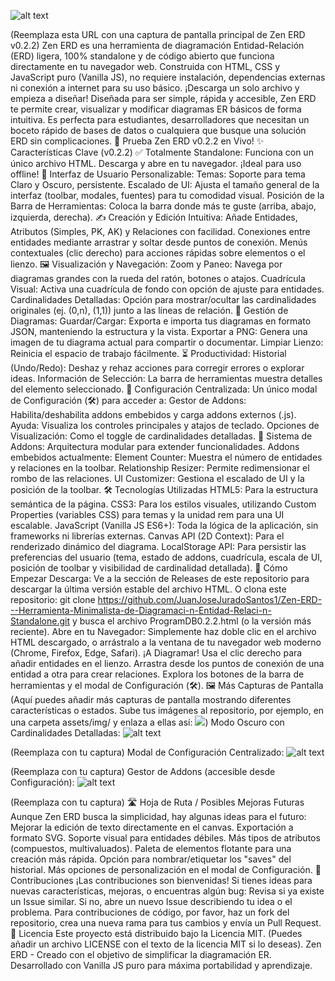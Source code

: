 ![alt text](https://via.placeholder.com/800x450.png?text=Zen+ERD+v0.2.2+Interfaz+Principal)

(Reemplaza esta URL con una captura de pantalla principal de Zen ERD v0.2.2)
Zen ERD es una herramienta de diagramación Entidad-Relación (ERD) ligera, 100% standalone y de código abierto que funciona directamente en tu navegador web. Construida con HTML, CSS y JavaScript puro (Vanilla JS), no requiere instalación, dependencias externas ni conexión a internet para su uso básico. ¡Descarga un solo archivo y empieza a diseñar!
Diseñada para ser simple, rápida y accesible, Zen ERD te permite crear, visualizar y modificar diagramas ER básicos de forma intuitiva. Es perfecta para estudiantes, desarrolladores que necesitan un boceto rápido de bases de datos o cualquiera que busque una solución ERD sin complicaciones.
🔗 Prueba Zen ERD v0.2.2 en Vivo!
✨ Características Clave (v0.2.2)
✅ Totalmente Standalone: Funciona con un único archivo HTML. Descarga y abre en tu navegador. ¡Ideal para uso offline!
🎨 Interfaz de Usuario Personalizable:
Temas: Soporte para tema Claro y Oscuro, persistente.
Escalado de UI: Ajusta el tamaño general de la interfaz (toolbar, modales, fuentes) para tu comodidad visual.
Posición de la Barra de Herramientas: Coloca la barra donde más te guste (arriba, abajo, izquierda, derecha).
✍️ Creación y Edición Intuitiva:
Añade Entidades, Atributos (Simples, PK, AK) y Relaciones con facilidad.
Conexiones entre entidades mediante arrastrar y soltar desde puntos de conexión.
Menús contextuales (clic derecho) para acciones rápidas sobre elementos o el lienzo.
🖼️ Visualización y Navegación:
Zoom y Paneo: Navega por diagramas grandes con la rueda del ratón, botones o atajos.
Cuadrícula Visual: Activa una cuadrícula de fondo con opción de ajuste para entidades.
Cardinalidades Detalladas: Opción para mostrar/ocultar las cardinalidades originales (ej. (0,n), (1,1)) junto a las líneas de relación.
💾 Gestión de Diagramas:
Guardar/Cargar: Exporta e importa tus diagramas en formato JSON, manteniendo la estructura y la vista.
Exportar a PNG: Genera una imagen de tu diagrama actual para compartir o documentar.
Limpiar Lienzo: Reinicia el espacio de trabajo fácilmente.
⏳ Productividad:
Historial (Undo/Redo): Deshaz y rehaz acciones para corregir errores o explorar ideas.
Información de Selección: La barra de herramientas muestra detalles del elemento seleccionado.
🔧 Configuración Centralizada:
Un único modal de Configuración (🛠️) para acceder a:
Gestor de Addons: Habilita/deshabilita addons embebidos y carga addons externos (.js).
Ayuda: Visualiza los controles principales y atajos de teclado.
Opciones de Visualización: Como el toggle de cardinalidades detalladas.
🧩 Sistema de Addons:
Arquitectura modular para extender funcionalidades.
Addons embebidos actualmente:
Element Counter: Muestra el número de entidades y relaciones en la toolbar.
Relationship Resizer: Permite redimensionar el rombo de las relaciones.
UI Customizer: Gestiona el escalado de UI y la posición de la toolbar.
🛠️ Tecnologías Utilizadas
HTML5: Para la estructura semántica de la página.
CSS3: Para los estilos visuales, utilizando Custom Properties (variables CSS) para temas y la unidad rem para una UI escalable.
JavaScript (Vanilla JS ES6+): Toda la lógica de la aplicación, sin frameworks ni librerías externas.
Canvas API (2D Context): Para el renderizado dinámico del diagrama.
LocalStorage API: Para persistir las preferencias del usuario (tema, estado de addons, cuadrícula, escala de UI, posición de toolbar y visibilidad de cardinalidad detallada).
🚀 Cómo Empezar
Descarga:
Ve a la sección de Releases de este repositorio para descargar la última versión estable del archivo HTML.
O clona este repositorio: git clone https://github.com/JuanJoseJuradoSantos1/Zen-ERD---Herramienta-Minimalista-de-Diagramaci-n-Entidad-Relaci-n-Standalone.git y busca el archivo ProgramDB0.2.2.html (o la versión más reciente).
Abre en tu Navegador:
Simplemente haz doble clic en el archivo HTML descargado, o arrástralo a la ventana de tu navegador web moderno (Chrome, Firefox, Edge, Safari).
¡A Diagramar!
Usa el clic derecho para añadir entidades en el lienzo.
Arrastra desde los puntos de conexión de una entidad a otra para crear relaciones.
Explora los botones de la barra de herramientas y el modal de Configuración (🛠️).
🖼️ Más Capturas de Pantalla
(Aquí puedes añadir más capturas de pantalla mostrando diferentes características o estados. Sube tus imágenes al repositorio, por ejemplo, en una carpeta assets/img/ y enlaza a ellas así: ![](./assets/img/tu_imagen.png))
Modo Oscuro con Cardinalidades Detalladas:
![alt text](https://via.placeholder.com/700x400.png?text=Zen+ERD+-+Modo+Oscuro+Detallado)

(Reemplaza con tu captura)
Modal de Configuración Centralizado:
![alt text](https://via.placeholder.com/600x350.png?text=Zen+ERD+-+Modal+de+Configuración)

(Reemplaza con tu captura)
Gestor de Addons (accesible desde Configuración):
![alt text](https://via.placeholder.com/600x350.png?text=Zen+ERD+-+Gestor+de+Addons)

(Reemplaza con tu captura)
🛣️ Hoja de Ruta / Posibles Mejoras Futuras
Aunque Zen ERD busca la simplicidad, hay algunas ideas para el futuro:
Mejorar la edición de texto directamente en el canvas.
Exportación a formato SVG.
Soporte visual para entidades débiles.
Más tipos de atributos (compuestos, multivaluados).
Paleta de elementos flotante para una creación más rápida.
Opción para nombrar/etiquetar los "saves" del historial.
Más opciones de personalización en el modal de Configuración.
🤝 Contribuciones
¡Las contribuciones son bienvenidas! Si tienes ideas para nuevas características, mejoras, o encuentras algún bug:
Revisa si ya existe un Issue similar.
Si no, abre un nuevo Issue describiendo tu idea o el problema.
Para contribuciones de código, por favor, haz un fork del repositorio, crea una nueva rama para tus cambios y envía un Pull Request.
📜 Licencia
Este proyecto está distribuido bajo la Licencia MIT.
(Puedes añadir un archivo LICENSE con el texto de la licencia MIT si lo deseas).
Zen ERD - Creado con el objetivo de simplificar la diagramación ER.
Desarrollado con Vanilla JS puro para máxima portabilidad y aprendizaje.
